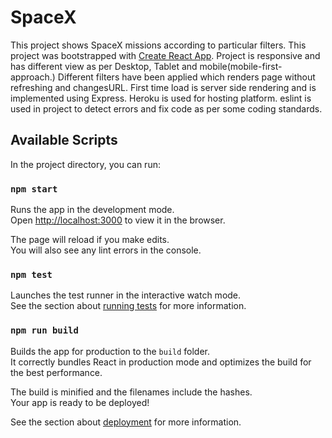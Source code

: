 # SpaceX
This project shows SpaceX missions according to particular filters.
This project was bootstrapped with [Create React App](https://github.com/facebook/create-react-app).
Project is responsive and has different view as per Desktop, Tablet and mobile(mobile-first-approach.)
Different filters have been applied which renders page without refreshing and changesURL.
First time load is server side rendering and is implemented using Express.
Heroku is used for hosting platform.
eslint is used in project to detect errors and fix code as per some coding standards.

## Available Scripts

In the project directory, you can run:

### `npm start`

Runs the app in the development mode.<br />
Open [http://localhost:3000](http://localhost:3000) to view it in the browser.

The page will reload if you make edits.<br />
You will also see any lint errors in the console.

### `npm test`

Launches the test runner in the interactive watch mode.<br />
See the section about [running tests](https://facebook.github.io/create-react-app/docs/running-tests) for more information.

### `npm run build`

Builds the app for production to the `build` folder.<br />
It correctly bundles React in production mode and optimizes the build for the best performance.

The build is minified and the filenames include the hashes.<br />
Your app is ready to be deployed!

See the section about [deployment](https://facebook.github.io/create-react-app/docs/deployment) for more information.

